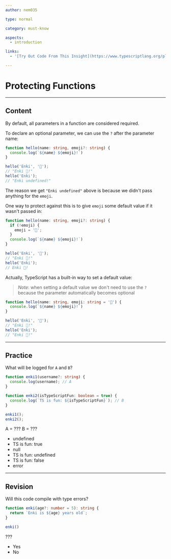 ```yaml
---
author: nem035

type: normal

category: must-know

aspects:
  - introduction

links:
  - '[Try Out Code From This Insight](https://www.typescriptlang.org/play/index.html?ssl=1&ssc=1&pln=17&pc=14#code/GYVwdgxgLglg9mABACwKYBt1wOoysgeQAdYEBDdACjDIFtUAuRAZygCcYwBzAGkVVpwAVjAD8TVh24BKRAG8AUIkQQEzOOlQA6LF0oADACRya9AL6JjA4TDMBCfdIVmFCtJhx5CJeDSoByAFEwAGsYfz5-QF4NwGkd-2kAbgUAemTEACJgsMRYu3S3DCxcfGJSP0og0PDElLTMqsRwABNUYE5UJrzXUEgylELPfAARVrIQdChqOkYWdk5efkERCTnuRABeRGjALJ34+SUVNQ1tXQNjU1QLKyXbBycXAo9i5BHgMYmKrPDI2Pik1IyXxyMS67iKXle70mlTCf1qgIaUW2eSAA){website}'

---
```


# Protecting Functions

---
## Content

By default, all parameters in a function are considered required.

To declare an optional parameter, we can use the `?` after the parameter name:

```ts
function hello(name: string, emoji?: string) {
  console.log(`${name} ${emoji}!`)
}

hello('Enki', '👋');
// "Enki 👋!"
hello('Enki');
// "Enki undefined!"
```

The reason we get `"Enki undefined"` above is because we didn't pass anything for the `emoji`.

One way to protect against this is to give `emoji` some default value if it wasn't passed in:

```ts
function hello(name: string, emoji?: string) {
  if (!emoji) {
    emoji = '💚';
  }
  console.log(`${name} ${emoji}!`)
}

hello('Enki', '👋');
// "Enki 👋!"
hello('Enki');
// Enki 💚!
```

Actually, TypeScript has a built-in way to set a default value:

> *Note*: when setting a default value we don't need to use the `?` because the parameter automatically becomes optional

```ts
function hello(name: string, emoji: string = '💚') {
  console.log(`${name} ${emoji}!`)
}

hello('Enki', '👋');
// "Enki 👋!"
hello('Enki');
// "Enki 💚!"
```

---
## Practice

What will be logged for `A` and `B`?

```ts
function enki1(username?: string) {
  console.log(username); // A
}

function enki2(isTypeScriptFun: boolean = true) {
  console.log(`TS is fun: ${isTypeScriptFun}`); // B
}

enki1();
enki2();
```

A = ???
B = ???

* undefined
* TS is fun: true
* null
* TS is fun: undefined
* TS is fun: false
* error

---
## Revision

Will this code compile with type errors?

```ts
function enki(age?: number = 5): string {
  return `Enki is ${age} years old`;
}

enki()
```

???

* Yes
* No
